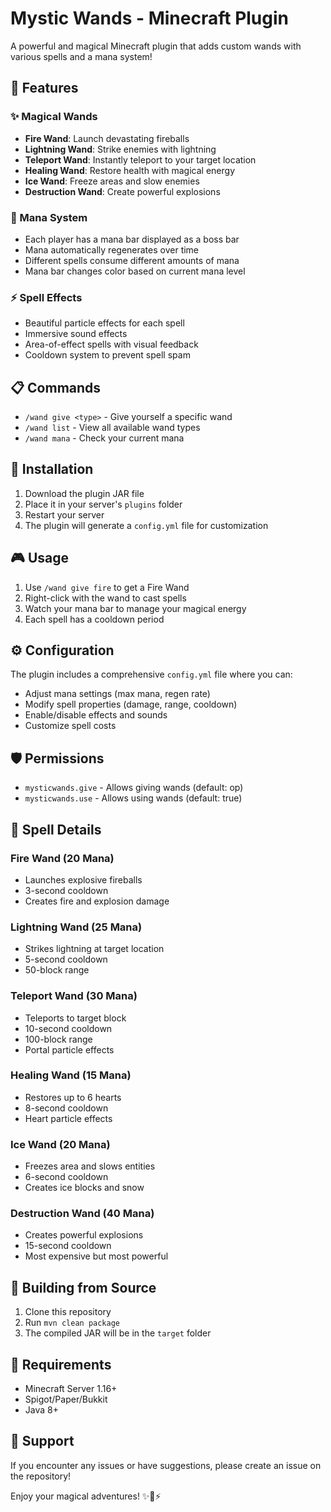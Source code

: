 # Mystic Wands - Minecraft Plugin

A powerful and magical Minecraft plugin that adds custom wands with various spells and a mana system!

## 🌟 Features

### ✨ Magical Wands
- **Fire Wand**: Launch devastating fireballs
- **Lightning Wand**: Strike enemies with lightning
- **Teleport Wand**: Instantly teleport to your target location
- **Healing Wand**: Restore health with magical energy
- **Ice Wand**: Freeze areas and slow enemies
- **Destruction Wand**: Create powerful explosions

### 🔮 Mana System
- Each player has a mana bar displayed as a boss bar
- Mana automatically regenerates over time
- Different spells consume different amounts of mana
- Mana bar changes color based on current mana level

### ⚡ Spell Effects
- Beautiful particle effects for each spell
- Immersive sound effects
- Area-of-effect spells with visual feedback
- Cooldown system to prevent spell spam

## 📋 Commands

- `/wand give <type>` - Give yourself a specific wand
- `/wand list` - View all available wand types
- `/wand mana` - Check your current mana

## 🔧 Installation

1. Download the plugin JAR file
2. Place it in your server's `plugins` folder
3. Restart your server
4. The plugin will generate a `config.yml` file for customization

## 🎮 Usage

1. Use `/wand give fire` to get a Fire Wand
2. Right-click with the wand to cast spells
3. Watch your mana bar to manage your magical energy
4. Each spell has a cooldown period

## ⚙️ Configuration

The plugin includes a comprehensive `config.yml` file where you can:
- Adjust mana settings (max mana, regen rate)
- Modify spell properties (damage, range, cooldown)
- Enable/disable effects and sounds
- Customize spell costs

## 🛡️ Permissions

- `mysticwands.give` - Allows giving wands (default: op)
- `mysticwands.use` - Allows using wands (default: true)

## 🔮 Spell Details

### Fire Wand (20 Mana)
- Launches explosive fireballs
- 3-second cooldown
- Creates fire and explosion damage

### Lightning Wand (25 Mana)
- Strikes lightning at target location
- 5-second cooldown
- 50-block range

### Teleport Wand (30 Mana)
- Teleports to target block
- 10-second cooldown
- 100-block range
- Portal particle effects

### Healing Wand (15 Mana)
- Restores up to 6 hearts
- 8-second cooldown
- Heart particle effects

### Ice Wand (20 Mana)
- Freezes area and slows entities
- 6-second cooldown
- Creates ice blocks and snow

### Destruction Wand (40 Mana)
- Creates powerful explosions
- 15-second cooldown
- Most expensive but most powerful

## 🚀 Building from Source

1. Clone this repository
2. Run `mvn clean package`
3. The compiled JAR will be in the `target` folder

## 📝 Requirements

- Minecraft Server 1.16+
- Spigot/Paper/Bukkit
- Java 8+

## 🐛 Support

If you encounter any issues or have suggestions, please create an issue on the repository!

Enjoy your magical adventures! ✨🔮⚡